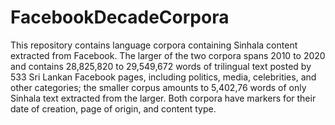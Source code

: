 # FacebookDecadeCorpora
This repository contains language corpora containing Sinhala content extracted from Facebook. The larger of the two corpora spans 2010 to 2020 and contains 28,825,820 to 29,549,672 words of trilingual text posted by 533 Sri Lankan Facebook pages, including politics, media, celebrities, and other categories; the smaller corpus amounts to 5,402,76 words of only Sinhala text extracted from the larger. Both corpora have markers for their date of creation, page of origin, and content type. 
